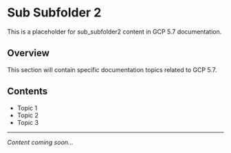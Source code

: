 # Sub Subfolder 2

This is a placeholder for sub_subfolder2 content in GCP 5.7 documentation.

## Overview

This section will contain specific documentation topics related to GCP 5.7.

## Contents

- Topic 1
- Topic 2
- Topic 3

---

*Content coming soon...*
